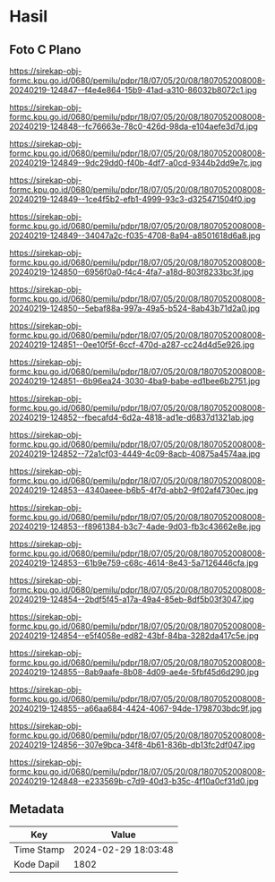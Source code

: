 # Hasil

## Foto C Plano

https://sirekap-obj-formc.kpu.go.id/0680/pemilu/pdpr/18/07/05/20/08/1807052008008-20240219-124847--f4e4e864-15b9-41ad-a310-86032b8072c1.jpg

https://sirekap-obj-formc.kpu.go.id/0680/pemilu/pdpr/18/07/05/20/08/1807052008008-20240219-124848--fc76663e-78c0-426d-98da-e104aefe3d7d.jpg

https://sirekap-obj-formc.kpu.go.id/0680/pemilu/pdpr/18/07/05/20/08/1807052008008-20240219-124849--9dc29dd0-f40b-4df7-a0cd-9344b2dd9e7c.jpg

https://sirekap-obj-formc.kpu.go.id/0680/pemilu/pdpr/18/07/05/20/08/1807052008008-20240219-124849--1ce4f5b2-efb1-4999-93c3-d325471504f0.jpg

https://sirekap-obj-formc.kpu.go.id/0680/pemilu/pdpr/18/07/05/20/08/1807052008008-20240219-124849--34047a2c-f035-4708-8a94-a8501618d6a8.jpg

https://sirekap-obj-formc.kpu.go.id/0680/pemilu/pdpr/18/07/05/20/08/1807052008008-20240219-124850--6956f0a0-f4c4-4fa7-a18d-803f8233bc3f.jpg

https://sirekap-obj-formc.kpu.go.id/0680/pemilu/pdpr/18/07/05/20/08/1807052008008-20240219-124850--5ebaf88a-997a-49a5-b524-8ab43b71d2a0.jpg

https://sirekap-obj-formc.kpu.go.id/0680/pemilu/pdpr/18/07/05/20/08/1807052008008-20240219-124851--0ee10f5f-6ccf-470d-a287-cc24d4d5e926.jpg

https://sirekap-obj-formc.kpu.go.id/0680/pemilu/pdpr/18/07/05/20/08/1807052008008-20240219-124851--6b96ea24-3030-4ba9-babe-ed1bee6b2751.jpg

https://sirekap-obj-formc.kpu.go.id/0680/pemilu/pdpr/18/07/05/20/08/1807052008008-20240219-124852--fbecafd4-6d2a-4818-ad1e-d6837d1321ab.jpg

https://sirekap-obj-formc.kpu.go.id/0680/pemilu/pdpr/18/07/05/20/08/1807052008008-20240219-124852--72a1cf03-4449-4c09-8acb-40875a4574aa.jpg

https://sirekap-obj-formc.kpu.go.id/0680/pemilu/pdpr/18/07/05/20/08/1807052008008-20240219-124853--4340aeee-b6b5-4f7d-abb2-9f02af4730ec.jpg

https://sirekap-obj-formc.kpu.go.id/0680/pemilu/pdpr/18/07/05/20/08/1807052008008-20240219-124853--f8961384-b3c7-4ade-9d03-fb3c43662e8e.jpg

https://sirekap-obj-formc.kpu.go.id/0680/pemilu/pdpr/18/07/05/20/08/1807052008008-20240219-124853--61b9e759-c68c-4614-8e43-5a7126446cfa.jpg

https://sirekap-obj-formc.kpu.go.id/0680/pemilu/pdpr/18/07/05/20/08/1807052008008-20240219-124854--2bdf5f45-a17a-49a4-85eb-8df5b03f3047.jpg

https://sirekap-obj-formc.kpu.go.id/0680/pemilu/pdpr/18/07/05/20/08/1807052008008-20240219-124854--e5f4058e-ed82-43bf-84ba-3282da417c5e.jpg

https://sirekap-obj-formc.kpu.go.id/0680/pemilu/pdpr/18/07/05/20/08/1807052008008-20240219-124855--8ab9aafe-8b08-4d09-ae4e-5fbf45d6d290.jpg

https://sirekap-obj-formc.kpu.go.id/0680/pemilu/pdpr/18/07/05/20/08/1807052008008-20240219-124855--a66aa684-4424-4067-94de-1798703bdc9f.jpg

https://sirekap-obj-formc.kpu.go.id/0680/pemilu/pdpr/18/07/05/20/08/1807052008008-20240219-124856--307e9bca-34f8-4b61-836b-db13fc2df047.jpg

https://sirekap-obj-formc.kpu.go.id/0680/pemilu/pdpr/18/07/05/20/08/1807052008008-20240219-124848--e233569b-c7d9-40d3-b35c-4f10a0cf31d0.jpg


## Metadata

| Key        | Value               |
| ---------- | ------------------- |
| Time Stamp | 2024-02-29 18:03:48 |
| Kode Dapil | 1802                |




